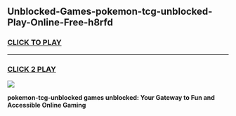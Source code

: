 
## Unblocked-Games-pokemon-tcg-unblocked-Play-Online-Free-h8rfd
<h3>
<a href="https://premium76.site?title=pokemon-tcg-unblocked&ref=26A">CLICK TO PLAY</a></h3>
<hr>

<h3>
<a href="https://premium76.site?title=pokemon-tcg-unblocked&ref=26A">CLICK 2 PLAY</a>
  
</h3>

<a href="https://premium76.site?title=pokemon-tcg-unblocked&ref=26A"><img src="https://clearcache.store/games.png"></a>


**pokemon-tcg-unblocked games unblocked: Your Gateway to Fun and Accessible Online Gaming**
